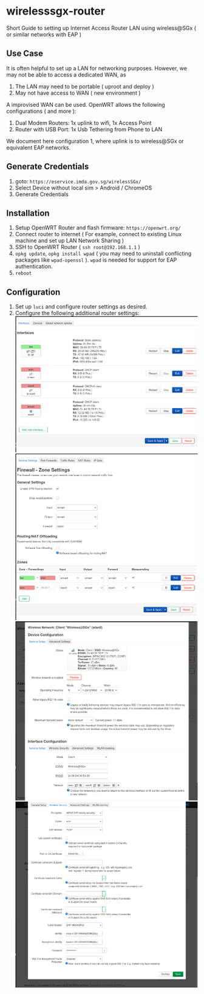 # wirelesssgx-router
Short Guide to setting up Internet Access Router LAN using wireless@SGx ( or similar networks with EAP )

## Use Case
It is often helpful to set up a LAN for networking purposes. However, we may not be able to access a dedicated WAN, as
1. The LAN may need to be portable ( uproot and deploy )
2. May not have access to WAN ( new environment )

A improvised WAN can be used. OpenWRT allows the following configurations ( and more ):
1. Dual Modem Routers: 1x uplink to wifi, 1x Access Point
2. Router with USB Port: 1x Usb Tethering from Phone to LAN

We document here configuration 1, where uplink is to wireless@SGx or equivalent EAP networks.

## Generate Credentials
1. goto: `https://eservice.imda.gov.sg/wirelessSGx/`
2. Select Device without local sim > Android / ChromeOS
3. Generate Credentials
 
## Installation
1. Setup OpenWRT Router and flash firmware: `https://openwrt.org/`
2. Connect router to internet ( For example, connect to existing Linux machine and set up LAN Network Sharing )
3. SSH to OpenWRT Router ( `ssh root@192.168.1.1` )
3. `opkg update`, `opkg install wpad` ( you may need to uninstall conflicting packages like `wpad-openssl` ). `wpad` is needed for support for EAP authentication.
4. `reboot`

## Configuration
1. Set up `luci` and configure router settings as desired.
2. Configure the following additional router settings:
![alt text](interfaces.png)
![alt text](firewall.png)
![alt text](client-config.png)
![alt text](client-security.png)